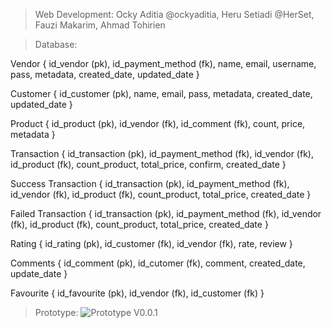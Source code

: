 > Web Development: 
Ocky Aditia @ockyaditia,
Heru Setiadi @HerSet, 
Fauzi Makarim,
Ahmad Tohirien

> Database: 

Vendor {
id_vendor (pk),
id_payment_method (fk),
name,
email,
username,
pass,
metadata,
created_date,
updated_date
}

Customer {
id_customer (pk),
name,
email,
pass,
metadata,
created_date,
updated_date
}

Product {
id_product (pk),
id_vendor (fk),
id_comment (fk),
count,
price,
metadata
}

Transaction {
id_transaction (pk),
id_payment_method (fk),
id_vendor (fk),
id_product (fk),
count_product,
total_price,
confirm,
created_date
}

Success Transaction {
id_transaction (pk),
id_payment_method (fk),
id_vendor (fk),
id_product (fk),
count_product,
total_price,
created_date
}

Failed Transaction {
id_transaction (pk),
id_payment_method (fk),
id_vendor (fk),
id_product (fk),
count_product,
total_price,
created_date
}

Rating {
id_rating (pk),
id_customer (fk),
id_vendor (fk),
rate,
review
}

Comments {
id_comment (pk),
id_cutomer (fk),
comment,
created_date,
update_date
}

Favourite {
id_favourite (pk),
id_vendor (fk),
id_customer (fk)
}

> Prototype: 
![Prototype V0.0.1](https://github.com/5thfloor-appsolution/9bako-web/tree/master/Prototype/V0.0.1.jpg?raw=true "Prototype V0.0.1")